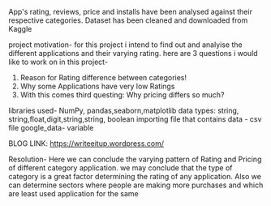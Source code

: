 App's rating, reviews, price and installs have been analysed against their respective categories. Dataset has been cleaned and downloaded from Kaggle

project motivation- for this project i intend to find out and analyise the different applications and their varying rating. here are 3 questions i would like to work on in this project-
1. Reason for Rating difference between categories!
2. Why some Applications have very low Ratings
3. With this comes third questing: Why pricing differs so much?

libraries used- NumPy, pandas,seaborn,matplotlib
data types: string, string,float,digit,string,string, boolean
importing file that contains data - csv file
google_data- variable

BLOG LINK: https://writeeitup.wordpress.com/

Resolution- Here we can conclude the varying pattern of Rating and Pricing of different category application. we may conclude that the type of category is a great factor determining the rating of any application. Also we can determine sectors where people are making more purchases and which are least used application for the same
